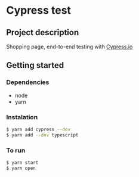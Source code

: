 # Cypress test 

## Project description
Shopping page, end-to-end testing with [Cypress.io](https://www.cypress.io/)

## Getting started

### Dependencies

- node
- yarn

### Instalation
```bash
$ yarn add cypress --dev
$ yarn add --dev typescript
```
### To run

```bash
$ yarn start
$ yarn open
```

